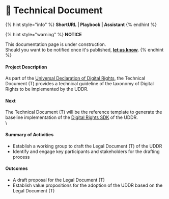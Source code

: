 # 🚧 Technical Document

{% hint style="info" %}
**ShortURL | Playbook | Assistant**
{% endhint %}





{% hint style="warning" %}
**NOTICE**

This documentation page is under construction.\
Should you want to be notified once it's published, [**let us know**](https://tiof.click/TIOFTarianUpdatesService).
{% endhint %}







#### **Project Description**

As part of the [Universal Declaration of Digital Rights](https://opencollective.com/uddr), the Technical Document (T) provides a technical guideline of the taxonomy of Digital Rights to be implemented by the UDDR.\
&#x20;

#### **Next**

The Technical Document (T) will be the reference template to generate the baseline implementation of the [Digital Rights SDK](https://opencollective.com/digital-rights-sdk) of the UDDR. \
\


#### **Summary of Activities**

* Establish a working group to draft the Legal Document (T) of the UDDR
* Identify and engage key participants and stakeholders for the drafting process

#### **Outcomes**

* A draft proposal for the Legal Document (T)
* Establish value propositions for the adoption of the UDDR based on the Legal Document (T)


